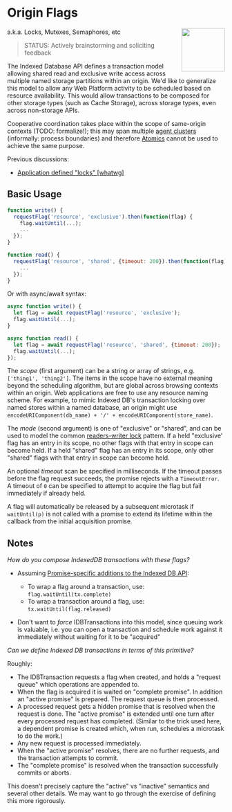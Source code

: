 # Origin Flags
<img src="https://s3.amazonaws.com/inexorabletash-share/standards/logo-flags.svg" height="100" align=right>

a.k.a. Locks, Mutexes, Semaphores, etc

> STATUS: Actively brainstorming and soliciting feedback

The Indexed Database API defines a transaction model allowing shared read and exclusive write access across multiple named storage partitions within an origin. We'd like to generalize this model to allow any Web Platform activity to be scheduled based on resource availability. This would allow transactions to be composed for other storage types (such as Cache Storage), across storage types, even across non-storage APIs.

Cooperative coordination takes place within the scope of same-origin contexts (TODO: formalize!); this may span multiple
[agent clusters](https://html.spec.whatwg.org/multipage/webappapis.html#integration-with-the-javascript-agent-cluster-formalism) (informally: process boundaries) and therefore [Atomics](http://lars-t-hansen.github.io/ecmascript_sharedmem/shmem.html#AtomicsObject) cannot be used to achieve the same purpose.


Previous discussions:
* [Application defined "locks" [whatwg]](https://lists.w3.org/Archives/Public/public-whatwg-archive/2009Sep/0266.html)

## Basic Usage

```js
function write() {
  requestFlag('resource', 'exclusive').then(function(flag) {
    flag.waitUntil(...);
    ...
  });
}

function read() {
  requestFlag('resource', 'shared', {timeout: 200}).then(function(flag) {
    ...
  });
}
```

Or with async/await syntax:
```js
async function write() {
  let flag = await requestFlag('resource', 'exclusive');
  flag.waitUntil(...);
}

async function read() {
  let flag = await requestFlag('resource', 'shared', {timeout: 200});
  flag.waitUntil(...);
});
```


The _scope_ (first argument) can be a string or array of strings, e.g. `['thing1', 'thing2']`. The items in the scope have no external meaning beyond the scheduling algorithm, but are global across browsing contexts within an origin. Web applications are free to use any resource naming scheme. For example, to mimic Indexed DB's transaction locking over named stores within a named database, an origin might use `encodeURIComponent(db_name) + '/' + encodeURIComponent(store_name)`.

The _mode_ (second argument) is one of "exclusive" or "shared", and can be used to model the common [readers-writer lock](http://en.wikipedia.org/wiki/Readers%E2%80%93writer_lock) pattern. If a held "exclusive' flag has an entry in its scope, no other flags with that entry in scope can become held. If a held "shared" flag has an entry in its scope, only other "shared" flags with that entry in scope can become held.

An optional _timeout_ scan be specified in milliseconds. If the timeout passes before the flag request succeeds, the promise rejects with a `TimeoutError`. A timeout of `0` can be specified to attempt to acquire the flag but fail immediately if already held.

A flag will automatically be released by a subsequent microtask if `waitUntil(p)` is not called with a promise to extend its lifetime within the callback from the initial acquisition promise.

## Notes

*How do you _compose_ IndexedDB transactions with these flags?*

* Assuming [Promise-specific additions to the Indexed DB API](https://github.com/inexorabletash/indexeddb-promises):
  * To wrap a flag around a transaction, use: `flag.waitUntil(tx.complete)`
  * To wrap a transaction around a flag, use: `tx.waitUntil(flag.released)`

* Don't want to _force_ IDBTransactions into this model, since queuing work is valuable, i.e. you can open a transaction and schedule work against it immediately without waiting for it to be "acquired"

*Can we _define_ Indexed DB transactions in terms of this primitive?*

Roughly:

* The IDBTransaction requests a flag when created, and holds a "request queue" which operations are appended to.
* When the flag is acquired it is waited on "complete promise". In addition an "active promise" is prepared. The request queue is then processed.
* A processed request gets a hidden promise that is resolved when the request is done. The "active promise" is extended until one turn after every processed request has completed. (Similar to the trick used here, a dependent promise is created which, when run, schedules a microtask to do the work.)
* Any new request is processed immediately.
* When the "active promise" resolves, there are no further requests, and the transaction attempts to commit.
* The "complete promise" is resolved when the transaction successfully commits or aborts.

This doesn't precisely capture the "active" vs "inactive" semantics and several other details. We may want to go through the exercise of defining this more rigorously.
